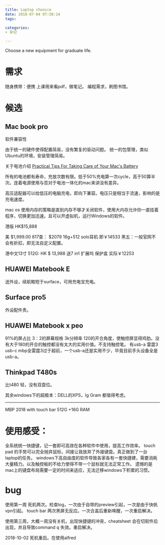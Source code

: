 ```yaml
---
title: Laptop chooice
date: 2018-07-04 07:58:14
tags:

categories:
- 杂记

---
```


Choose a new equipment for graduate life.
<!--more-->

# 需求

随身携带：便携
上课用来看pdf，做笔记。
编程需求，刷图书馆。

# 候选
## Mac book pro
软件兼容性

由于统一的硬件使得配置简易，没有繁复的驱动问题。
统一的包管理，类似Ubuntu的环境，安装管理简易。



关于电池介绍
[Practical Tips For Taking Care of Your Mac's Battery](https://computers.tutsplus.com/tutorials/practical-tips-for-taking-care-of-your-macs-battery--mac-45367)

所有的电池都有寿命，充放次数有限。低于50%充电算一次cycle，高于50算半次。连着电源使用与否对于电池一体化的mac来讲没有差异。

高压适配器可以给低压的电脑充电，即向下兼容。电压只是相当于流速，影响的是充电速度。

mac os 使用内存的策略是直到内存不够才关闭软件，使用大内存允许你一直挂着程序，切换更加迅速。且可以开虚拟机，运行Windows的软件。 

港版
    HK$15,888

美
    \$1,999.00 
    817查：
    $2079  16g+512 solo耳机 即￥14533
    黑五：一般官网不会有折扣，即无法自定义配置。

港中文13寸 512G:
    HK $ 13,988 送7 in1 扩展坞 保护盒 实际￥12253


## HUAWEI Matebook E
送外设，续航略短于surface，可用充电宝充电。


## Surface pro5
外设配件贵。

## HUAWEI Matebook x peo
91%的屏占比 3：2的屏幕规格 3k分辨率
120的开合角度，使触控屏显得鸡肋。没有大于180的开合的触控都没有太大的实用价值。不支持触控笔。
有usb-a 雷霆3 usb-c
mbp全雷霆3过于超前，一个usb-a还是实用不少，毕竟目前手头设备全是usb-a。

## Thinkpad T480s
比t480 轻，没有双盘位。

其余windows下的超极本：DELL的XPS，lg Gram 都值得考虑。


---
MBP 2018 with touch bar 512G +16G RAM

# 使用感受：
全系统统一快捷键，记一套即可高效在各种软件中使用，提高工作效率。
touch pad 的手势可以完全抛弃鼠标，间接让我放弃了外接键盘。真正做到了一台laptop的任务。
windows下高自由度的软件导致各家各有一套快捷建，需要消耗大量精力。以及触控板的不给力使得不带一个鼠标就无法正常工作。
遗憾的是 mac上的键盘布局需要一定的时间来适应，无法迁移windows下积累的习惯。

# bug
使用第一周 死机两次。检查log，一次由于自带的preview引起，一次是由于快帆vpn引起。
touch bar 两次黑屏无反应。一次合盖后重新唤醒，一次重启解决。

使用第三周，大概一周没有关机，出现快捷键的冲突，cheatsheet 会在切软件后出现，并且导致command q 失效。重启解决。

2018-10-02 死机重启。在使用alfred

